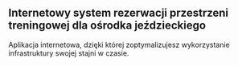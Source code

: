 

## Internetowy system rezerwacji przestrzeni treningowej dla ośrodka jeździeckiego

Aplikacja internetowa, dzięki której zoptymalizujesz wykorzystanie infrastruktury swojej stajni w czasie.
